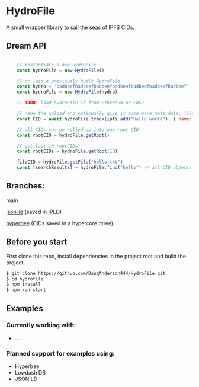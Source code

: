 # HydroFile

A small wrapper library to sail the seas of IPFS CIDs.

## Dream API

```js

    // instantiate a new HydroFile
    const hydroFile = new HydroFile()

    // or load a previously built HydroFile
    const hydro = 'badbeefbadbeefbadbeefbadbeefbadbeefbadbeefbadbeef'
    const hydroFile = new HydroFile(hydro)

    // TODO: load hydroFile id from Ethereum or ENS?

    // name the upload and optionally give it some more meta data, like previous version 
    const CID = await hydroFile.track(ipfs.add("Hello world"), { name: "hello.txt" , prevCID, keywords })

    // all CIDs can be rolled up into one root CID
    const rootCID = hydroFile.getRoot()

    // get last 10 rootCIDs
    const rootCIDs = hydroFile.getRoot(10)

    fileCID = hydroFile.getFile("hello.txt")
    const [searchResults] = hydroFile.find("hello") // all CID objects with meta data including "hello" keyword

```



## Branches:

main

[json-ld](https://github.com/DougAnderson444/HydroFile/tree/ckartik/jsonld-experiment) (saved in IPLD)

[hyperbee](https://github.com/DougAnderson444/HydroFile/tree/ckartik/ipfs-hyperbee-mvp) (CIDs saved in a hypercore btree)

## Before you start
First clone this repo, install dependencies in the project root and build the project.

```bash
$ git clone https://github.com/DougAnderson444/HydroFile.git
$ cd hydrofile
$ npm install
$ npm run start
```

## Examples

### Currently working with:
- ...

### Planned support for examples using:
- Hyperbee
- Lowdash DB
- JSON LD
